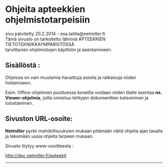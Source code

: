 # Ohjeita apteekkien ohjelmistotarpeisiin

<div class='paivitys'>
sivu päivitetty 20.2.2014 - esa.laitila@netmiller.fi
</div>

<div class='msg msg-warn'>
Tämä sivusto on tarkoitettu lähinnä APTEEKKIEN TIETOTEKNIIKKAYMPÄRISTÖSSÄ<br>
tarvittavien ohjelmistojen käyttöön ja asentamiseen.
</div>


## Sisällöstä :

Ohjeissa on vain muutamia havaittuja asioita ja ratkaisuja niiden hoitamiseen.

Esim. Office-ohjelmien puuttuessa koneilta voidaan niiden tilalle asentaa
__ns. Viewer-ohjelmia__, joilla onnistuu tehtyjen dokumenttien katsominen ja tulostaminen.

## Sivuston URL-osoite:

__Netmiller__ pyrkii mahdollisuuksien mukaan pitämään näitä ohjeita ajan tasalla
ja tekemään uusia ohjeita tarpeen mukaan.

Sivusto löytyy www-osoitteesta :

<http://doc.netmiller.fi/apteekit>

----


